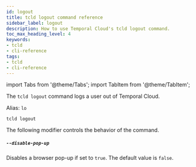 ```yaml
---
id: logout
title: tcld logout command reference
sidebar_label: logout
description: How to use Temporal Cloud's tcld logout command.
toc_max_heading_level: 4
keywords:
- tcld
- cli-reference
tags:
- tcld
- cli-reference
---
```


<!-- THIS FILE IS GENERATED. DO NOT EDIT THIS FILE DIRECTLY -->

import Tabs from '@theme/Tabs';
import TabItem from '@theme/TabItem';

The `tcld logout` command logs a user out of Temporal Cloud.

Alias: `lo`

`tcld logout`

The following modifier controls the behavior of the command.

##### `--disable-pop-up`

Disables a browser pop-up if set to `true`. The default value is `false`.
